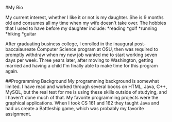 #My Bio

My current interest, whether I like it or not is my daughter.  She is 9 months old and consumes all my time when my wife doesn't take over.  The hobbies that I used to have before my daughter include:
*reading
*golf
*running
*hiking
*guitar

After graduating business college, I enrolled in the inaugural post-baccalaureate Computer Science program at OSU, then was required to promptly withdraw when my new job wanted me to start working seven days per week.  Three years later, after moving to Washington, getting married and having a child I'm finally able to make time for this program again.

##Programming Background
My programming background is somewhat limited.  I have read and worked through several books on HTML, Java, C++, MySQL, but the real test for me is using these skills outside of studying, and I haven't done much of that. My favorite programming projects were the graphical applications.  When I took CS 161 and 162 they taught Java and had us create a Battleship game, which was probably my favorite assignment. 
